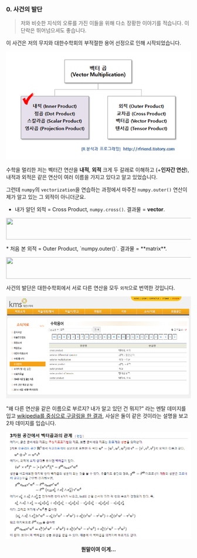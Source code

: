 ### 0. 사건의 발단

> 저와 비슷한 지식의 오류를 가진 이들을 위해 다소 장황한 이야기를 적습니다.
> 이 단락은 뛰어넘으셔도 좋습니다.

이 사건은 저의 무지와 대한수학회의 부적절한 용어 선정으로 인해 시작되었습니다.

![vector_products](./images/vector_products.PNG)

수학을 멀리한 저는 벡터간 연산을 **내적**, **외적** 크게 두 갈래로 이해하고 (+**인자간 연산**), 내적과 외적은 같은 연산이 여러 이름을 가지고 있다고 알고 있었습니다.

그런데 `numpy`의 `vectorization`을 연습하는 과정에서 마주친 `numpy.outer()` 연산이 제가 알고 있는 그 외적이 아니더군요.

* 내가 알던 외적 = Cross Product,  `numpy.cross()`.  결과물 = **vector**. 
<p align="center"><img src="/op_and_cp/tex/0d562d8d955d311a13d32ab3dc268cd0.svg?invert_in_darkmode&sanitize=true" align=middle width=614.82553605pt height=59.1786591pt/></p>
* 처음 본 외적 = Outer Product,  `numpy.outer()`.  결과물 = **matrix**.

<p align="center"><img src="/op_and_cp/tex/3e3ffc6e8e35c3b15d1998f6b830b662.svg?invert_in_darkmode&sanitize=true" align=middle width=556.72727385pt height=59.1786591pt/></p>



사건의 발단은 대한수학회에서 서로 다른 연산을 모두 `외적`으로 번역한 것입니다.

![kms](./images/kms_term.PNG)

"왜 다른 연산을 같은 이름으로 부르지? 내가 알고 있던 건 뭐지?" 라는 멘탈 데미지를 입고 [wikipedia를 중심으로 구글링을 한 결과](https://ko.wikipedia.org/wiki/%EC%99%B8%EC%A0%81), 사실은 둘이 같은 것이라는 설명을 보고 2차 데미지를 입습니다.

![wiki_kor](./images/wiki_kor01.PNG)
<p align='center'><b>뭔말이여 이게...</b></p>









